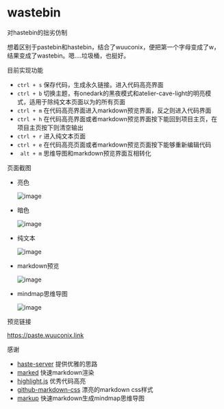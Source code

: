# wastebin

对hastebin的拙劣仿制

想着区别于pastebin和hastebin，结合了wuuconix，便把第一个字母变成了w，结果变成了wastebin。嗯....垃圾桶，也挺好。

目前实现功能

+ `ctrl + s` 保存代码，生成永久链接。进入代码高亮界面
+ `ctrl + b` 切换主题，有onedark的黑夜模式和atelier-cave-light的明亮模式，适用于除纯文本页面以为的所有页面
+ `ctrl + m` 在代码高亮界面进入markdown预览界面，反之则进入代码界面
+ `ctrl + h` 在代码高亮界面或者markdown预览界面按下能回到项目主页，在项目主页按下则清空输出
+ `ctrl + r` 进入纯文本页面
+ `ctrl + e` 在代码高亮页面或者markdown预览页面按下能够重新编辑代码
+ &ensp;`alt + m` 思维导图和markdown预览界面互相转化

页面截图

+ 亮色 

    ![image](https://tvax1.sinaimg.cn/large/007YVyKcly1h2v3t49mb1j30jm0lmtjj.jpg)
+ 暗色

    ![image](https://tva3.sinaimg.cn/large/007YVyKcly1h2v3ty4asgj30it0lkwp1.jpg)
+ 纯文本

    ![image](https://tvax3.sinaimg.cn/large/007YVyKcly1h2v3uf2x29j30hy0h9420.jpg)

+ markdown预览

    ![image](https://tva3.sinaimg.cn/large/007YVyKcly1h2v71wdr37j30j50gcjut.jpg)

+ mindmap思维导图

    ![image](https://tvax2.sinaimg.cn/large/007YVyKcly1h35d1zgu9tj31hc0o44gb.jpg)

预览链接

https://paste.wuuconix.link

感谢

+ [haste-server](https://github.com/toptal/haste-server) 提供优雅的思路
+ [marked](https://github.com/markedjs/marked) 快速markdown渲染
+ [highlight.js](https://github.com/highlightjs/highlight.js) 优秀代码高亮
+ [github-markdown-css](https://github.com/sindresorhus/github-markdown-css) 漂亮的markdown css样式
+ [markup](https://github.com/gera2ld/markmap) 快速markdown生成mindmap思维导图